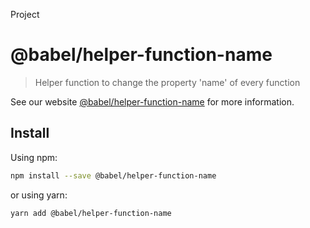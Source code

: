 Project
# @babel/helper-function-name

> Helper function to change the property 'name' of every function

See our website [@babel/helper-function-name](https://babeljs.io/docs/babel-helper-function-name) for more information.

## Install

Using npm:

```sh
npm install --save @babel/helper-function-name
```

or using yarn:

```sh
yarn add @babel/helper-function-name
```
